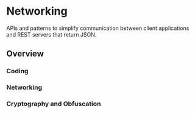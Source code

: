 # Networking

APIs and patterns to simplify communication between client applications and REST servers that return JSON.

## Overview

### Coding

### Networking

### Cryptography and Obfuscation 
